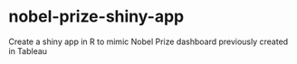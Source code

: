 # nobel-prize-shiny-app
Create a shiny app in R to mimic Nobel Prize dashboard previously created in Tableau
